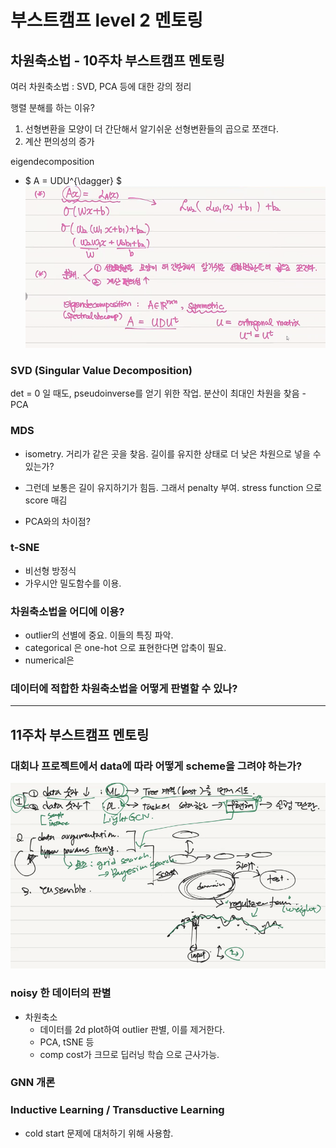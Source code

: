 # 부스트캠프 level 2 멘토링

## 차원축소법 - 10주차 부스트캠프 멘토링
여러 차원축소법 : SVD, PCA 등에 대한 강의 정리

행렬 분해를 하는 이유?
1. 선형변환을 모양이 더 간단해서 알기쉬운 선형변환들의 곱으로 쪼갠다.
2. 계산 편의성의 증가

eigendecomposition
- $ A = UDU^{\dagger} $
![](../images/decompose.png)

### SVD (Singular Value Decomposition)
det = 0 일 때도, pseudoinverse를 얻기 위한 작업.
분산이 최대인 차원을 찾음 - PCA

### MDS 
- isometry. 거리가 같은 곳을 찾음. 길이를 유지한 상태로 더 낮은 차원으로 넣을 수 있는가?
- 그런데 보통은 길이 유지하기가 힘듬. 그래서 penalty 부여. stress function 으로 score 매김

- PCA와의 차이점? 

### t-SNE
- 비선형 방정식
- 가우시안 밀도함수를 이용.

### 차원축소법을 어디에 이용?
- outlier의 선별에 중요. 이들의 특징 파악. 
- categorical 은 one-hot 으로 표현한다면 압축이 필요.
- numerical은 

### 데이터에 적합한 차원축소법을 어떻게 판별할 수 있나?


---

## 11주차 부스트캠프 멘토링

### 대회나 프로젝트에서 data에 따라 어떻게 scheme을 그려야 하는가?
![](../images/how_to_divide_scheme.png)

### noisy 한 데이터의 판별
- 차원축소
    - 데이터를 2d plot하여 outlier 판별, 이를 제거한다.
    - PCA, tSNE 등 
    - comp cost가 크므로 딥러닝 학습 으로 근사가능.

### GNN 개론

### Inductive Learning / Transductive Learning
- cold start 문제에 대처하기 위해 사용함.